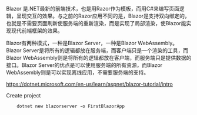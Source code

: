 
Blazor 是.NET最新的前端技术，也是用Razor作为模板，而用C#来编写页面逻辑，呈现交互的效果。与之前的Razor应用不同的是，Blazor是支持双向绑定的，也就是不需要页面刷新使服务端的重新渲染，而是实现了局部渲染，使Blazor能实现现代前端框架的效果。

Blazor有两种模式，一种是Blazor Server，一种是Blazor WebAssembly。Blazor Server是将所有的逻辑都放在服务端，而客户端只是一个渲染的工具，而Blazor WebAssembly则是将所有的逻辑都放在客户端，而服务端只是提供数据的接口。Blazor Server的优点是可以使用服务端的所有资源，而Blazor WebAssembly则是可以实现离线应用，不需要服务端的支持。

https://dotnet.microsoft.com/en-us/learn/aspnet/blazor-tutorial/intro

Create project
```
    dotnet new blazorserver -o FirstBlazorApp
```
